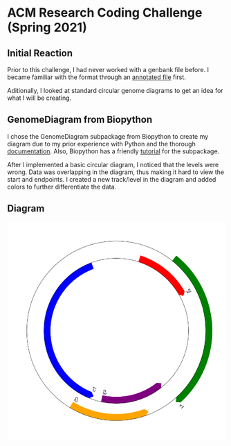 # ACM Research Coding Challenge (Spring 2021)

## Initial Reaction

Prior to this challenge, I had never worked with a genbank file before. I became familiar with the format through an [annotated file](https://www.ncbi.nlm.nih.gov/genbank/samplerecord/#CDSB) first.

Aditionally, I looked at standard circular genome diagrams to get an idea for what I will be creating.

## GenomeDiagram from Biopython

I chose the GenomeDiagram subpackage from Biopython to create my diagram due to my prior experience with Python and the thorough [documentation](https://biopython.org/docs/dev/api/Bio.Graphics.GenomeDiagram.html#module-Bio.Graphics.GenomeDiagram). Also, Biopython has a friendly [tutorial](http://biopython.org/DIST/docs/tutorial/Tutorial.html#sec336) for the subpackage.

After I implemented a basic circular diagram, I noticed that the levels were wrong. Data was overlapping in the diagram, thus making it hard to view the start and endpoints. I created a new track/level in the diagram and added colors to further differentiate the data. 

## Diagram

![Tomato curly stunt virus circular diagram](tomato_curly_stunt_virus.png)

